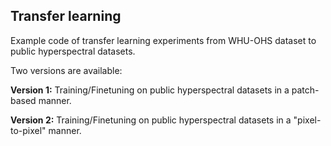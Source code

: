 ## Transfer learning

Example code of transfer learning experiments from WHU-OHS dataset to public hyperspectral datasets.

Two versions are available:

**Version 1:**
Training/Finetuning on public hyperspectral datasets in a patch-based manner.

**Version 2:**
Training/Finetuning on public hyperspectral datasets in a "pixel-to-pixel" manner.

